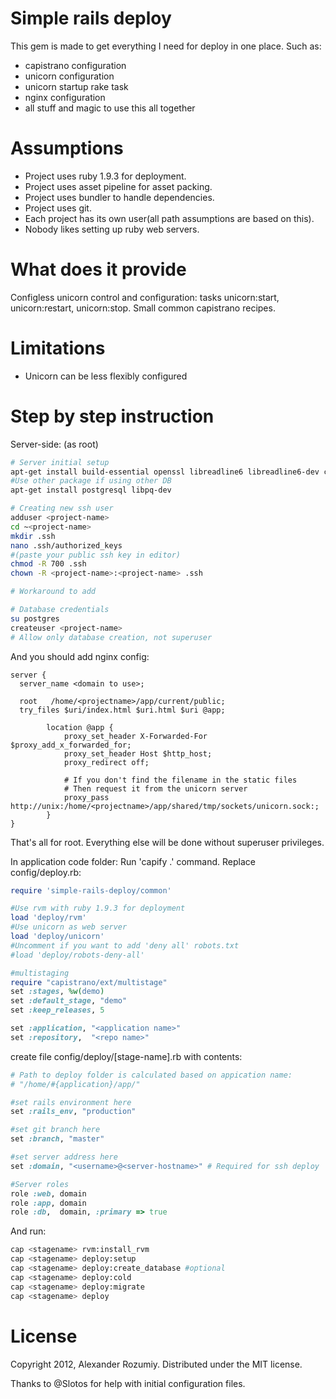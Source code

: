 Simple rails deploy
===================

This gem is made to get everything I need for deploy in one place. Such as:
* capistrano configuration
* unicorn configuration
* unicorn startup rake task
* nginx configuration
* all stuff and magic to use this all together

Assumptions
========
* Project uses ruby 1.9.3 for deployment.
* Project uses asset pipeline for asset packing.
* Project uses bundler to handle dependencies.
* Project uses git.
* Each project has its own user(all path assumptions are based on this).
* Nobody likes setting up ruby web servers.

What does it provide
=======
Configless unicorn control and configuration: tasks unicorn:start, unicorn:restart, unicorn:stop.
Small common capistrano recipes.

Limitations
========
- Unicorn can be less flexibly configured

Step by step instruction
======

Server-side:
(as root)
```bash
# Server initial setup
apt-get install build-essential openssl libreadline6 libreadline6-dev curl git-core zlib1g zlib1g-dev libssl-dev libyaml-dev libsqlite3-dev sqlite3 libxml2-dev libxslt-dev autoconf libc6-dev ncurses-dev automake libtool bison subversion
#Use other package if using other DB
apt-get install postgresql libpq-dev

# Creating new ssh user
adduser <project-name>
cd ~<project-name>
mkdir .ssh
nano .ssh/authorized_keys
#(paste your public ssh key in editor)
chmod -R 700 .ssh
chown -R <project-name>:<project-name> .ssh

# Workaround to add 

# Database credentials
su postgres
createuser <project-name>
# Allow only database creation, not superuser
```

And you should add nginx config:
```nginx
server {
  server_name <domain to use>;

  root   /home/<projectname>/app/current/public;
  try_files $uri/index.html $uri.html $uri @app;

        location @app {
            proxy_set_header X-Forwarded-For $proxy_add_x_forwarded_for;
            proxy_set_header Host $http_host;
            proxy_redirect off;
 
            # If you don't find the filename in the static files
            # Then request it from the unicorn server
            proxy_pass http://unix:/home/<projectname>/app/shared/tmp/sockets/unicorn.sock:;
        }
}
```

That's all for root. Everything else will be done without superuser privileges.

In application code folder:
Run 'capify .' command. Replace config/deploy.rb:
```ruby
require 'simple-rails-deploy/common'

#Use rvm with ruby 1.9.3 for deployment
load 'deploy/rvm'
#Use unicorn as web server
load 'deploy/unicorn'
#Uncomment if you want to add 'deny all' robots.txt
#load 'deploy/robots-deny-all'

#multistaging
require "capistrano/ext/multistage"
set :stages, %w(demo)
set :default_stage, "demo"
set :keep_releases, 5

set :application, "<application name>"
set :repository,  "<repo name>"

```

create file config/deploy/[stage-name].rb with contents:
```ruby
# Path to deploy folder is calculated based on appication name:
# "/home/#{application}/app/"

#set rails environment here
set :rails_env, "production"

#set git branch here
set :branch, "master"

#set server address here
set :domain, "<username>@<server-hostname>" # Required for ssh deploy

#Server roles
role :web, domain
role :app, domain
role :db,  domain, :primary => true
```

And run:
```bash
cap <stagename> rvm:install_rvm
cap <stagename> deploy:setup
cap <stagename> deploy:create_database #optional
cap <stagename> deploy:cold
cap <stagename> deploy:migrate
cap <stagename> deploy
```

License
======
Copyright 2012, Alexander Rozumiy. Distributed under the MIT license.

Thanks to @Slotos for help with initial configuration files.
